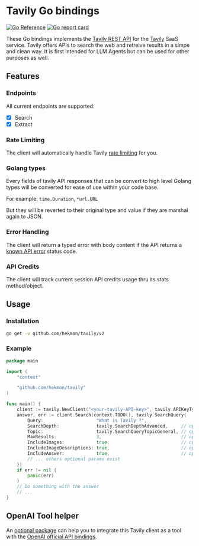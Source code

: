 # Tavily Go bindings

[![Go Reference](https://pkg.go.dev/badge/github.com/hekmon/tavily.svg)](https://pkg.go.dev/github.com/hekmon/tavily/v2) [![Go report card](https://goreportcard.com/badge/github.com/hekmon/tavily)](https://goreportcard.com/report/github.com/hekmon/tavily)

These Go bindings implements the [Tavily REST API](https://docs.tavily.com/docs/rest-api/api-reference) for the [Tavily](https://tavily.com/) SaaS service. Tavily offers APIs to search the web and retreive results in a simpe and clean way. It is first intended for LLM Agents but can be used for other purposes as well.

## Features

### Endpoints

All current endpoints are supported:

- [x] Search
- [x] Extract

### Rate Limiting

The client will automatically handle Tavily [rate limiting](https://docs.tavily.com/docs/rest-api/api-reference#rate-limiting) for you.

### Golang types

Every fields of tavily API responses that can be convert to high level Golang types will be converted for ease of use within your code base.

For example: `time.Duration`, `*url.URL`

But they will be reverted to their original type and value if they are marshal again to JSON.

### Error Handling

The client will return a typed error with body content if the API returns a [known API error](https://docs.tavily.com/docs/rest-api/api-reference#error-codes) status code.

### API Credits

The client will track current session API credits usage thru its stats method/object.

## Usage

### Installation

```bash
go get -v github.com/hekmon/tavily/v2
```

### Example

```go
package main

import (
    "context"

    "github.com/hekmon/tavily"
)

func main() {
    client := tavily.NewClient("<your-tavily-API-key>", tavily.APIKeyTypeDev, nil)
    answer, err := client.Search(context.TODO(), tavily.SearchQuery{
        Query:                    "What is Tavily ?",
        SearchDepth:              tavily.SearchDepthAdvanced,     // optional
        Topic:                    tavily.SearchQueryTopicGeneral, // optional
        MaxResults:               3,                              // optional
        IncludeImages:            true,                           // optional
        IncludeImageDescriptions: true,                           // optional
        IncludeAnswer:            true,                           // optional but recommended for LLMs agents
        // ... others optional params exist
    })
    if err != nil {
        panic(err)
    }
    // Do something with the answer
    // ...
}
```

## OpenAI Tool helper

An [optional package](https://github.com/hekmon/tavily/tree/main/tools) can help you to integrate this Tavily client as a tool with the [OpenAI official API bindings](https://github.com/openai/openai-go).
